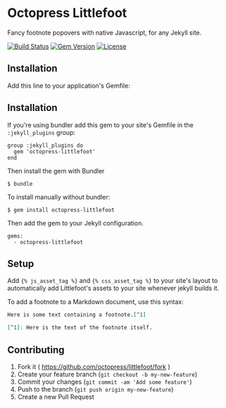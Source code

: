 # Octopress Littlefoot

Fancy footnote popovers with native Javascript, for any Jekyll site.

[![Build Status](http://img.shields.io/travis/octopress/littlefoot.svg)](https://travis-ci.org/octopress/littlefoot)
[![Gem Version](http://img.shields.io/gem/v/octopress-littlefoot.svg)](https://rubygems.org/gems/octopress-littlefoot)
[![License](http://img.shields.io/:license-mit-blue.svg)](http://octopress.mit-license.org)

## Installation

Add this line to your application's Gemfile:

## Installation

If you're using bundler add this gem to your site's Gemfile in the `:jekyll_plugins` group:

    group :jekyll_plugins do
      gem 'octopress-littlefoot'
    end

Then install the gem with Bundler

    $ bundle

To install manually without bundler:

    $ gem install octopress-littlefoot

Then add the gem to your Jekyll configuration.

    gems:
      - octopress-littlefoot

## Setup

Add `{% js_asset_tag %}` and `{% css_asset_tag %}` to your
site's layout to automatically add Littlefoot's assets to your site
whenever jekyll builds it.


To add a footnote to a Markdown document, use this syntax:

```markdown
Here is some text containing a footnote.[^1]

[^1]: Here is the text of the footnote itself.
```

## Contributing

1. Fork it ( https://github.com/octopress/littlefoot/fork )
2. Create your feature branch (`git checkout -b my-new-feature`)
3. Commit your changes (`git commit -am 'Add some feature'`)
4. Push to the branch (`git push origin my-new-feature`)
5. Create a new Pull Request
